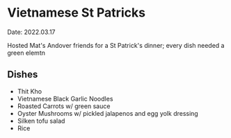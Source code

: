 # Vietnamese St Patricks

Date: 2022.03.17

Hosted Mat's Andover friends for a St Patrick's dinner; every dish needed a green elemtn

## Dishes

- Thit Kho
- Vietnamese Black Garlic Noodles
- Roasted Carrots w/ green sauce
- Oyster Mushrooms w/ pickled jalapenos and egg yolk dressing
- Silken tofu salad
- Rice
